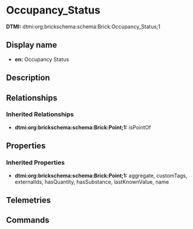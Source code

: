 # Occupancy_Status
**DTMI:** dtmi:org:brickschema:schema:Brick:Occupancy_Status;1
## Display name
- **en:** Occupancy Status
## Description
## Relationships
### Inherited Relationships
* **dtmi:org:brickschema:schema:Brick:Point;1:** isPointOf
## Properties
### Inherited Properties
* **dtmi:org:brickschema:schema:Brick:Point;1:** aggregate, customTags, externalIds, hasQuantity, hasSubstance, lastKnownValue, name
## Telemetries
## Commands
